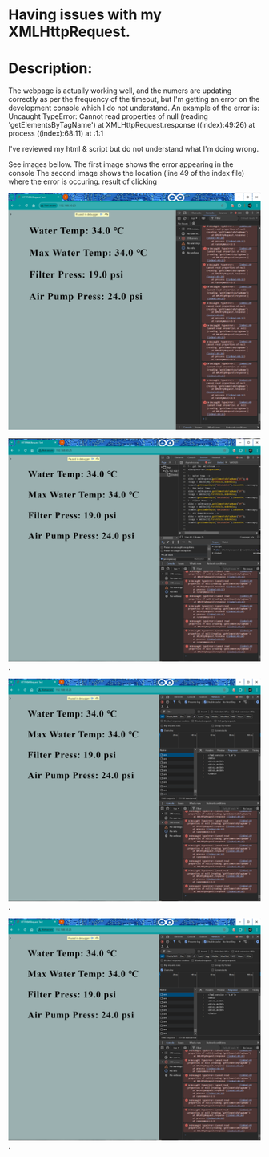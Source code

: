 # Having issues with my XMLHttpRequest.


# Description:
The webpage is actually working well, and the numers are updating correctly as per the frequency of the timeout, but I'm getting an error on the development console which I do not understand.
An example of the error is: 
Uncaught TypeError: Cannot read properties of null (reading 'getElementsByTagName') at XMLHttpRequest.response ((index):49:26) at process ((index):68:11) at <anonymous>:1:1

I've reviewed my html & script but do not understand what I'm doing wrong.

See images bellow.
The first image shows the error appearing in the console
The second image shows the location (line 49 of the index file) where the error is occuring.
result of clicking 

![Error1](https://github.com/AIoT-Consulting/AJAX_Example/blob/main/assets/Screenshot%20Errors_1.png)

![Error1](https://github.com/AIoT-Consulting/AJAX_Example/blob/main/assets/Screenshot%20Errors_2.png).

![Error1](https://github.com/AIoT-Consulting/AJAX_Example/blob/main/assets/Screenshot%20Network_2.png).

![Error1](https://github.com/AIoT-Consulting/AJAX_Example/blob/main/assets/Screenshot%20Network_3.png).




